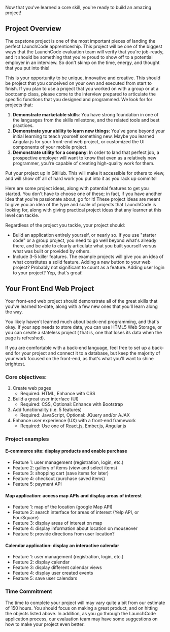 Now that you've learned a core skill, you're ready to build an amazing project!

## Project Overview

The capstone project is one of the most important pieces of landing the perfect LaunchCode apprenticeship. This project will be one of the biggest ways that the LaunchCode evaluation team will verify that you're job-ready, and it should be something that you're proud to show off to a potential employer in an interview. So don't skimp on the time, energy, and thought that you put into this!

This is your opportunity to be unique, innovative and creative. This should be project that you conceived on your own and executed from start to finish. If you plan to use a project that you worked on with a group or at a bootcamp class, please come to the interview prepared to articulate the specific functions that you designed and programmed. We look for for projects that:

1. __Demonstrate marketable skills__: You have strong foundation in one of the languages from the skills milestone, and the related tools and best practices.
2. __Demonstrate your ability to learn new things__: You've gone beyond your initial learning to teach yourself something new. Maybe you learned Angular.js for your front-end web project, or customized the UI components of your mobile project.
3. __Demonstrate utility for a company__: In order to land that perfect job, a prospective employer will want to know that even as a relatively new programmer, you're capable of creating high-quality work for them.

Put your project up in GitHub. This will make it accessible for others to view, and will show off all of hard work you put into it as you rack up commits!

Here are some project ideas, along with potential features to get you started. You don't have to choose one of these; in fact, if you have another idea that you're passionate about, go for it! These project ideas are meant to give you an idea of the type and scale of projects that LaunchCode is looking for, along with giving practical project ideas that any learner at this level can tackle.

Regardless of the project you tackle, your project should:
* Build an application entirely yourself, or nearly so. If you use "starter code" or a group project, you need to go well beyond what's already there, and be able to clearly articulate what you built yourself versus what was built or provided by others.
* Include 3-5 killer features. The example projects will give you an idea of what constitutes a solid feature. Adding a new button to your web project? Probably not significant to count as a feature. Adding user login to your project? Yep, that's great!

## Your Front End Web Project

Your front-end web project should demonstrate all of the great skills that you've learned to-date, along with a few new ones that you'll learn along the way.

You likely haven't learned much about back-end programming, and that's okay. If your app needs to store data, you can use HTML5 Web Storage, or you can create a stateless project ( that is, one that loses its data when the page is refreshed).

If you are comfortable with a back-end language, feel free to set up a back-end for your project and connect it to a database, but keep the majority of your work focused on the front-end, as that's what you'll want to shine brightest.

### Core objectives:
1. Create web pages
    * Required: HTML, Enhance with CSS
2. Build a great user interface (UI)
    * Required: CSS, Optional: Enhance with Bootstrap
3. Add functionality (i.e. 5 features)
    * Required: JavaScript, Optional: JQuery and/or AJAX
4. Enhance user experience (UX) with a front-end framework
    * Required: Use one of React.js, Ember.js, Angular.js

### Project examples
#### E-commerce site: display products and enable purchase
* Feature 1: user management (registration, login, etc.)
* Feature 2: gallery of items (view and select items)
* Feature 3: shopping cart (save items for later)
* Feature 4: checkout  (purchase saved items)
* Feature 5: payment API

#### Map application: access map APIs and display areas of interest
* Feature 1: map of the location (google Map API)
* Feature 2: search interface for areas of interest (Yelp API, or FourSquare)
* Feature 3: display areas of interest on map
* Feature 4: display information about location on mouseover
* Feature 5: provide directions from user location?

#### Calendar application: display an interactive calendar
* Feature 1: user management (registration, login, etc.)
* Feature 2: display calendar
* Feature 3: display different calendar views
* Feature 4: display user created events
* Feature 5: save user calendars

### Time Commitment

The time to complete your project will may vary quite a bit from our estimate of 150 hours. You should focus on making a great product, and on hitting the objects listed above. In addition, as you go through the LaunchCode application process, our evaluation team may have some suggestions on how to make your project even better.
